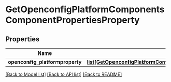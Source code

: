 # GetOpenconfigPlatformComponentsComponentPropertiesProperty

## Properties
Name | Type | Description | Notes
------------ | ------------- | ------------- | -------------
**openconfig_platformproperty** | [**list[GetOpenconfigPlatformComponentsOpenconfigplatformcomponentsPropertiesProperty]**](GetOpenconfigPlatformComponentsOpenconfigplatformcomponentsPropertiesProperty.md) |  | [optional] 

[[Back to Model list]](../README.md#documentation-for-models) [[Back to API list]](../README.md#documentation-for-api-endpoints) [[Back to README]](../README.md)


